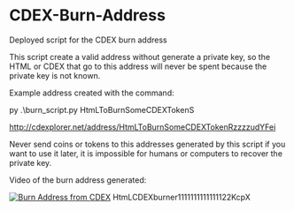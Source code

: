 # CDEX-Burn-Address
Deployed script for the CDEX burn address 


This script create a valid address without generate a private key, so the HTML or CDEX that go to this address will never be spent because the private key is not known.

Example address created with the command:

py .\burn_script.py HtmLToBurnSomeCDEXTokenS

http://cdexplorer.net/address/HtmLToBurnSomeCDEXTokenRzzzzudYFei


Never send coins or tokens to this addresses generated by this script if you want to use it later, it is impossible for humans or computers to recover the private key.

Video of the burn address generated:

[![Burn Address from CDEX](https://img.youtube.com/vi/MeOvk-0pDeY/0.jpg)](https://www.youtube.com/watch?v=MeOvk-0pDeY)
HtmLCDEXburner1111111111111122KcpX
